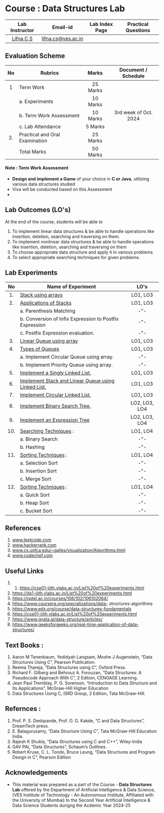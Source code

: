 # Course : Data Structures Lab
| Lab Instructor | Email-id | Lab Index Page | Practical Questions |
| :-------------:| :--------: | :--------------: | :-------------------: | 
| [Lifna C S](https://www.linkedin.com/in/lifna-c-s-94015678/) | lifna.cs@ves.ac.in |  |  |

## Evaluation Scheme 

| No | Rubrics | Marks | Document / Schedule |
| :--: | ------------------ | :----: |:----------: |
| 1 | Term Work | 25 Marks | |
| | a. Experiments | 10 Marks | |
| | b. Term Work Assessment | 10 Marks | 3rd week of Oct. 2024 |
| | c. Lab Attendance | 5 Marks | |
| 2. | Practical and Oral Examination | 25 Marks | |
|   | Total Marks | 50 Marks | |

#### Note :  Term Work Assessment 
- **Design and implement a Game** of your choice in **C or Java**, utilizing various data structures studied
- Viva will be conducted based on this Assessment
- 

## Lab Outcomes (LO's)
At the end of the course, students will be able to
1. To implement linear data structures & be able to handle operations like insertion, deletion, searching and traversing on them. 
2. To implement nonlinear data structures & be able to handle operations like insertion, deletion, searching and traversing on them
3. To choose appropriate data structure and apply it in various problems 
4. To select appropriate searching techniques for given problems. 

## Lab Experiments
| No | Name of Experiment | LO's |
| :--: | ------------------ | :----: |
| 1. | [Stack using arrays](https://github.com/LifnaJos/DataStructures/blob/main/Lab_Experiments/Lab_1_Stack.md) | LO1, LO3 |
| 2. | [Applications of Stacks](https://github.com/LifnaJos/DataStructures/blob/main/Lab_Experiments/Lab_2_Appln_Stack.md) | LO1, LO3 |
|  | a. Parenthesis Matching | -"- |
|  | b. Conversion of Infix Expression to Postfix Expression | -"- |
|  | c. Postfix Expression evaluation. | -"-  |
| 3. | [Linear Queue using array](https://github.com/LifnaJos/DataStructures/blob/main/Lab_Experiments/Lab_3_Queue.md) | LO1, LO3 |
| 4. | [Types of Queues](https://github.com/LifnaJos/DataStructures/blob/main/Lab_Experiments/Lab_4_CQ_PQ.md) | LO1, LO3 |
|    | a. Implement Circular Queue using array. | -"- |
|    | b. Implement Priority Queue using array. |  -"- |
| 5. | [Implement a Singly Linked List.](https://github.com/LifnaJos/DataStructures/blob/main/Lab_Experiments/Lab_5_SLL.md) | LO1, LO3 |
| 6. | [Implement Stack and Linear Queue using Linked List.](https://github.com/LifnaJos/DataStructures/blob/main/Lab_Experiments/Lab_6_Stack_Queue_LL.md) | LO1, LO3 |
| 7. | [Implement Circular Linked List.](https://github.com/LifnaJos/DataStructures/blob/main/Lab_Experiments/Lab_7_CLL.md) | LO1, LO3 |
| 8. | [Implement Binary Search Tree.](https://github.com/LifnaJos/DataStructures/blob/main/Lab_Experiments/Lab_8_BST.md) | LO2, LO3, LO4 |
| 9. | [Implement an Expression Tree](https://github.com/LifnaJos/DataStructures/blob/main/Lab_Experiments/Lab_9_ET.md) | LO2, LO3, LO4 |
| 10. | [Searching Techniques](https://github.com/LifnaJos/Data_Structures-Theory-Lab-NADPC32/blob/main/Lab_Experiments/Lab_10_Search.md) : | LO1, LO4 |
| | a. Binary Search | -"-  | 
| | b. Hashing | -"-  |
| 11. | [Sorting Techniques](https://github.com/LifnaJos/Data_Structures-Theory-Lab-NADPC32/blob/main/Lab_Experiments/Lab_11_Sort_1.md) : | LO1, LO4 |
| | a. Selection Sort | -"-  | 
| | b. Insertion Sort |  -"- |
| | c. Merge Sort | -"-  |
| 12. | [Sorting Techniques](https://github.com/LifnaJos/Data_Structures-Theory-Lab-NADPC32/blob/main/Lab_Experiments/Lab_12_Sort_2.md) :  | LO1, LO4 |
| | a. Quick Sort | -"-  |
| | b. Heap Sort |  -"- | 
| | c. Bucket Sort |  -"- |

## References
1. www.leetcode.com
2. www.hackerrank.com
3. www.cs.usfca.edu/~galles/visualization/Algorithms.html
4. www.codechef.com

## Useful Links
1. 1. https://cse01-iiith.vlabs.ac.in/List%20of%20experiments.html
2. https://ds1-iiith.vlabs.ac.in/List%20of%20experiments.html
3. https://nptel.ac.in/courses/106/102/106102064/
4. https://www.coursera.org/specializations/data- structures-algorithms
5. https://www.edx.org/course/data-structures-fundamentals
6. https://cse01-iiith.vlabs.ac.in/List%20of%20experiments.html
7. https://www.gyata.ai/data-structure/articles/
8. https://www.geeksforgeeks.org/real-time-application-of-data-structures/
 
## Text Books :
1. Aaron M Tenenbaum, Yedidyah Langsam, Moshe J Augenstein, “Data Structures Using C”, Pearson Publication.
2. Reema Thareja, “Data Structures using C”, Oxford Press.
3. Richard F. Gilberg and Behrouz A. Forouzan, “Data Structures: A Pseudocode Approach With C”, 2  Edition, CENGAGE Learning.
4. Jean Paul Tremblay, P. G. Sorenson, “Introduction to Data Structure and Its Applications”, McGraw-Hill Higher Education
5. Data Structures Using C, ISRD Group, 2  Edition, Tata McGraw-Hill.
   
## Refernces :
1. Prof. P. S. Deshpande, Prof. O. G. Kakde, “C and Data Structures”, DreamTech press.
2. E. Balagurusamy, “Data Structure Using C”, Tata McGraw-Hill Education India.
3. Rajesh K Shukla, “Data Structures using C and C++”, Wiley-India
4. GAV PAI, “Data Structures”, Schaum’s Outlines.
5. Robert Kruse, C. L. Tondo, Bruce Leung, “Data Structures and Program Design in C”, Pearson Edition
   
## Acknowledgements
* This material was prepared as a part of the Course - **Data Structures Lab** offered by the  Department of Artificial Intelligence & Data Science, (VES Institute of Technology - An Autonomous Institute, Affiliated with the University of Mumbai) to the Second Year Artificial Intelligence & Data Science Students durigng the Acdemic Year 2024-25
